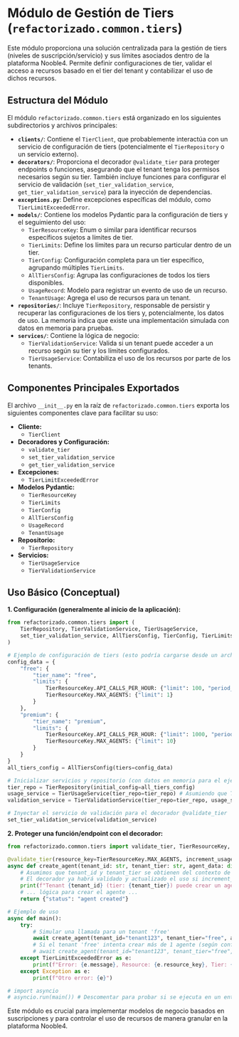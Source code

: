 # Módulo de Gestión de Tiers (`refactorizado.common.tiers`)

Este módulo proporciona una solución centralizada para la gestión de tiers (niveles de suscripción/servicio) y sus límites asociados dentro de la plataforma Nooble4. Permite definir configuraciones de tier, validar el acceso a recursos basado en el tier del tenant y contabilizar el uso de dichos recursos.

## Estructura del Módulo

El módulo `refactorizado.common.tiers` está organizado en los siguientes subdirectorios y archivos principales:

-   **`clients/`**: Contiene el `TierClient`, que probablemente interactúa con un servicio de configuración de tiers (potencialmente el `TierRepository` o un servicio externo).
-   **`decorators/`**: Proporciona el decorador `@validate_tier` para proteger endpoints o funciones, asegurando que el tenant tenga los permisos necesarios según su tier. También incluye funciones para configurar el servicio de validación (`set_tier_validation_service`, `get_tier_validation_service`) para la inyección de dependencias.
-   **`exceptions.py`**: Define excepciones específicas del módulo, como `TierLimitExceededError`.
-   **`models/`**: Contiene los modelos Pydantic para la configuración de tiers y el seguimiento del uso:
    -   `TierResourceKey`: Enum o similar para identificar recursos específicos sujetos a límites de tier.
    -   `TierLimits`: Define los límites para un recurso particular dentro de un tier.
    -   `TierConfig`: Configuración completa para un tier específico, agrupando múltiples `TierLimits`.
    -   `AllTiersConfig`: Agrupa las configuraciones de todos los tiers disponibles.
    -   `UsageRecord`: Modelo para registrar un evento de uso de un recurso.
    -   `TenantUsage`: Agrega el uso de recursos para un tenant.
-   **`repositories/`**: Incluye `TierRepository`, responsable de persistir y recuperar las configuraciones de los tiers y, potencialmente, los datos de uso. La memoria indica que existe una implementación simulada con datos en memoria para pruebas.
-   **`services/`**: Contiene la lógica de negocio:
    -   `TierValidationService`: Valida si un tenant puede acceder a un recurso según su tier y los límites configurados.
    -   `TierUsageService`: Contabiliza el uso de los recursos por parte de los tenants.

## Componentes Principales Exportados

El archivo `__init__.py` en la raíz de `refactorizado.common.tiers` exporta los siguientes componentes clave para facilitar su uso:

-   **Cliente:**
    -   `TierClient`
-   **Decoradores y Configuración:**
    -   `validate_tier`
    -   `set_tier_validation_service`
    -   `get_tier_validation_service`
-   **Excepciones:**
    -   `TierLimitExceededError`
-   **Modelos Pydantic:**
    -   `TierResourceKey`
    -   `TierLimits`
    -   `TierConfig`
    -   `AllTiersConfig`
    -   `UsageRecord`
    -   `TenantUsage`
-   **Repositorio:**
    -   `TierRepository`
-   **Servicios:**
    -   `TierUsageService`
    -   `TierValidationService`

## Uso Básico (Conceptual)

**1. Configuración (generalmente al inicio de la aplicación):**

```python
from refactorizado.common.tiers import (
    TierRepository, TierValidationService, TierUsageService,
    set_tier_validation_service, AllTiersConfig, TierConfig, TierLimits, TierResourceKey
)

# Ejemplo de configuración de tiers (esto podría cargarse desde un archivo o BBDD)
config_data = {
    "free": {
        "tier_name": "free",
        "limits": {
            TierResourceKey.API_CALLS_PER_HOUR: {"limit": 100, "period_seconds": 3600},
            TierResourceKey.MAX_AGENTS: {"limit": 1}
        }
    },
    "premium": {
        "tier_name": "premium",
        "limits": {
            TierResourceKey.API_CALLS_PER_HOUR: {"limit": 1000, "period_seconds": 3600},
            TierResourceKey.MAX_AGENTS: {"limit": 10}
        }
    }
}
all_tiers_config = AllTiersConfig(tiers=config_data)

# Inicializar servicios y repositorio (con datos en memoria para el ejemplo)
tier_repo = TierRepository(initial_config=all_tiers_config)
usage_service = TierUsageService(tier_repo=tier_repo) # Asumiendo que TierUsageService también puede necesitar el repo
validation_service = TierValidationService(tier_repo=tier_repo, usage_service=usage_service)

# Inyectar el servicio de validación para el decorador @validate_tier
set_tier_validation_service(validation_service)
```

**2. Proteger una función/endpoint con el decorador:**

```python
from refactorizado.common.tiers import validate_tier, TierResourceKey, TierLimitExceededError

@validate_tier(resource_key=TierResourceKey.MAX_AGENTS, increment_usage=True)
async def create_agent(tenant_id: str, tenant_tier: str, agent_data: dict):
    # Asumimos que tenant_id y tenant_tier se obtienen del contexto de la solicitud
    # El decorador ya habrá validado y actualizado el uso si increment_usage=True
    print(f"Tenant {tenant_id} (tier: {tenant_tier}) puede crear un agente.")
    # ... lógica para crear el agente ...
    return {"status": "agent created"}

# Ejemplo de uso
async def main():
    try:
        # Simular una llamada para un tenant 'free'
        await create_agent(tenant_id="tenant123", tenant_tier="free", agent_data={})
        # Si el tenant 'free' intenta crear más de 1 agente (según config), fallará la segunda vez
        # await create_agent(tenant_id="tenant123", tenant_tier="free", agent_data={})
    except TierLimitExceededError as e:
        print(f"Error: {e.message}, Resource: {e.resource_key}, Tier: {e.tier_name}")
    except Exception as e:
        print(f"Otro error: {e}")

# import asyncio
# asyncio.run(main()) # Descomentar para probar si se ejecuta en un entorno async
```

Este módulo es crucial para implementar modelos de negocio basados en suscripciones y para controlar el uso de recursos de manera granular en la plataforma Nooble4.
